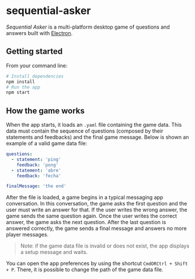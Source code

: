 # sequential-asker

_Sequential Asker_ is a multi-platform desktop game of questions and answers built with [Electron](https://electronjs.org).

## Getting started

From your command line:

```bash
# Install dependencies
npm install
# Run the app
npm start
```

## How the game works

When the app starts, it loads an `.yaml` file containing the game data. This data must contain the sequence of questions (composed by their statements and feedbacks) and the final game message. Below is shown an example of a valid game data file:

```yaml
questions:
  - statement: 'ping'
    feedback: 'pong'
  - statement: 'abre'
    feedback: 'fecha'

finalMessage: 'the end'
```

After the file is loaded, a game begins in a typical messaging app conversation. In this conversation, the game asks the first question and the user must write an answer for that. If the user writes the wrong answer, the game sends the same question again. Once the user writes the correct answer, the game asks the next question. After the last question is answered correctly, the game sends a final message and answers no more player messages.

> Note: if the game data file is invalid or does not exist, the app displays a setup message and waits.

You can open the app preferences by using the shortcut `CmdORCtrl + Shift + P`. There, it is possible to change the path of the game data file.

